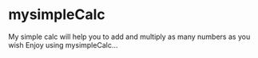 # mysimpleCalc

My simple calc will help you to add and multiply as many numbers as you wish
Enjoy using mysimpleCalc...